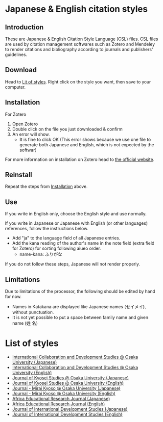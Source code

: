 # Japanese & English citation styles
## Introduction
These are Japanese & English Citation Style Language (CSL) files. CSL files are used by citation management softwares such as Zotero and Mendeley to render citations and bibliography according to journals and publishers' guidelines.

## Download
Head to [Lit of styles](#list-of-styles). Right click on the style you want, then save to your computer.

## Installation
For Zotero
1. Open Zotero
2. Double click on the file you just downloaded & confirm
3. An error will show. 
    - It is fine to click OK (This error shows because we use one file to generate both Japanese and English, which is not expected by the softwar)

For more information on installation on Zotero head to [the official website](https://www.zotero.org/support/styles). 

## Reinstall
Repeat the steps from [Installation](#installation) above.

## Use

If you write in English only, choose the English style and use normally.

If you write in Japanese or Japanese with English (or other languages) references, follow the instructions below.

* Add "ja" to the language field of all Japanese entries.
* Add the kana reading of the author's name in the note field (extra field for Zotero) for sorting following aiueo order.
  - name-kana: ふりがな
  
If you do not follow these steps, Japanese will not render properly.

## Limitations
Due to limitations of the processor, the following should be edited by hand for now. 
* Names in Katakana are displayed like Japanese names (セイメイ), without punctuation.
* It is not yet possible to put a space between family name and given name (姓 名)

# List of styles
* [International Collaboration and Development Studies @ Osaka University (Japanese)](https://github.com/frianasoa/pycsl/releases/latest/download/chicago-author-date-iczemi-ja.csl)
* [International Collaboration and Development Studies @ Osaka University (English)](https://github.com/frianasoa/pycsl/releases/latest/download/chicago-author-date-iczemi-en.csl)
* [Journal of Kyosei Studies @ Osaka University (Japanese)](https://github.com/frianasoa/pycsl/releases/latest/download/chicago-author-date-kyosei-ja.csl)
* [Journal of Kyosei Studies @ Osaka University (English)](https://github.com/frianasoa/pycsl/releases/latest/download/chicago-author-date-kyosei-en.csl)
* [Journal - Mirai Kyoso @ Osaka University (Japanese)](https://github.com/frianasoa/pycsl/releases/latest/download/chicago-author-date-kyoso-ja.csl)
* [Journal - Mirai Kyoso @ Osaka University (English)](https://github.com/frianasoa/pycsl/releases/latest/download/chicago-author-date-kyoso-.csl)
* [Africa Educational Research Journal (Japanese)](https://github.com/frianasoa/pycsl/releases/latest/download/chicago-author-date-aerj-ja.csl)
* [Africa Educational Research Journal (English)](https://github.com/frianasoa/pycsl/releases/latest/download/chicago-author-date-aerj-en.csl)
* [Journal of International Development Studies (Japanese)](https://github.com/frianasoa/pycsl/releases/latest/download/chicago-author-date-jids-ja.csl)
* [Journal of International Development Studies (English)](https://github.com/frianasoa/pycsl/releases/latest/download/chicago-author-date-jids-en.csl)
